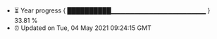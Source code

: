 - ⏳ Year progress { ██████████▁▁▁▁▁▁▁▁▁▁▁▁▁▁▁▁▁▁▁▁ } 33.81 %
- ⏰ Updated on Tue, 04 May 2021 09:24:15 GMT

